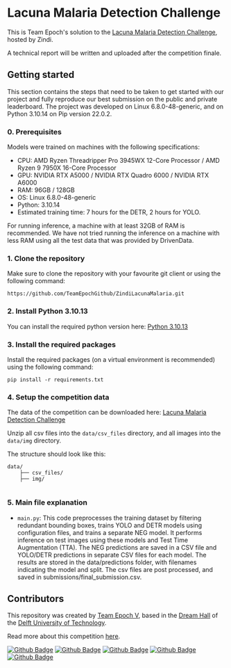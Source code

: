 # Lacuna Malaria Detection Challenge

This is Team Epoch's solution to the [Lacuna Malaria Detection Challenge](https://zindi.africa/competitions/lacuna-malaria-detection-challenge), hosted by Zindi. 

A technical report will be written and uploaded after the competition finale.

## Getting started

This section contains the steps that need to be taken to get started with our project and fully reproduce our best
submission on the public and private leaderboard. The project was developed on Linux 6.8.0-48-generic, and on Python 3.10.14 on Pip version 22.0.2.

### 0. Prerequisites
Models were trained on machines with the following specifications:
- CPU: AMD Ryzen Threadripper Pro 3945WX 12-Core Processor / AMD Ryzen 9 7950X 16-Core Processor
- GPU: NVIDIA RTX A5000 / NVIDIA RTX Quadro 6000 / NVIDIA RTX A6000
- RAM: 96GB / 128GB
- OS: Linux 6.8.0-48-generic
- Python: 3.10.14
- Estimated training time: 7 hours for the DETR, 2 hours for YOLO.

For running inference, a machine with at least 32GB of RAM is recommended. We have not tried running the inference on a
machine with less RAM using all the test data that was provided by DrivenData.

### 1. Clone the repository

Make sure to clone the repository with your favourite git client or using the following command:

```
https://github.com/TeamEpochGithub/ZindiLacunaMalaria.git
```

### 2. Install Python 3.10.13

You can install the required python version here: [Python 3.10.13](https://github.com/adang1345/PythonWindows/tree/master/3.10.14)

### 3. Install the required packages

Install the required packages (on a virtual environment is recommended) using the following command:

```
pip install -r requirements.txt
```

### 4. Setup the competition data

The data of the competition can be downloaded here: [Lacuna Malaria Detection Challenge](https://zindi.africa/competitions/lacuna-malaria-detection-challenge/data)

Unzip all csv files into the `data/csv_files` directory, and all images into the `data/img` directory.

The structure should look like this:

```
data/
    ├── csv_files/
    ├── img/
    
```

### 5. Main file explanation

- `main.py`: This code preprocesses the training dataset by filtering redundant bounding boxes, trains YOLO and DETR models using configuration files, and trains a separate NEG model. It performs inference on test images using these models and Test Time Augmentation (TTA). The NEG predictions are saved in a CSV file and YOLO/DETR predictions in separate CSV files for each model. The results are stored in the data/predictions folder, with filenames indicating the model and split. The csv files are post processed, and saved in submissions/final_submission.csv.

## Contributors

This repository was created by [Team Epoch V](https://teamepoch.ai/team#v), based in the [Dream Hall](https://www.tudelft.nl/ddream) of the [Delft University of Technology](https://www.tudelft.nl/).

Read more about this competition [here](https://teamepoch.ai/competitions).

[![Github Badge](https://img.shields.io/badge/-Emiel_Witting-24292e?style=flat&logo=Github)](https://github.com/EWitting)
[![Github Badge](https://img.shields.io/badge/-Jeffrey_Lim-24292e?style=flat&logo=Github)](https://github.com/Jeffrey-Lim)
[![Github Badge](https://img.shields.io/badge/-Hugo_de_Heer-24292e?style=flat&logo=Github)](https://github.com/hjdeheer)
[![Github Badge](https://img.shields.io/badge/-Jasper_van_Selm-24292e?style=flat&logo=Github)](https://github.com/schobbejak)
[![Github Badge](https://img.shields.io/badge/-Tolga_Kopar-24292e?style=flat&logo=Github)](https://github.com/tolgakopar)
